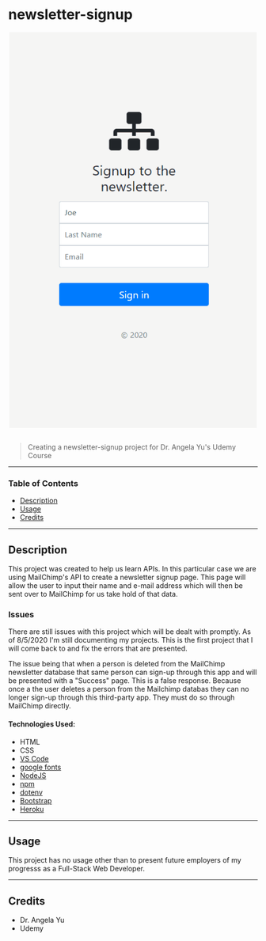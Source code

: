 # newsletter-signup
<img src="images/newsletter-signup.gif" alt="Markdown Preview" style="height: 800px; width:500px; display: block; margin-left: auto; margin-right: auto; margin-bottom: 30px;"/>

> Creating a newsletter-signup project for Dr. Angela Yu's Udemy Course
___

### Table of Contents

- [Description](#description)
- [Usage](#usage)
- [Credits](#credits)

___
## Description

This project was created to help us learn APIs. In this particular case we are using MailChimp's API to create a newsletter signup page. This page will allow the user to input their name and e-mail address which will then be sent over to MailChimp for us take hold of that data.

### Issues

There are still issues with this project which will be dealt with promptly. As of 8/5/2020 I'm still documenting my projects. This is the first project that I will come back to and fix the errors that are presented. 

The issue being that when a person is deleted from the MailChimp newsletter database that same person can sign-up through this app and will be presented with a "Success" page. This is a false response. Because once a the user deletes a person from the Mailchimp databas they can no longer sign-up through this third-party app. They must do so through MailChimp directly. 

#### Technologies Used:
- HTML
- CSS
- <a href="https://code.visualstudio.com">VS Code</a>
- <a href="https://fonts.google.com/">google fonts</a>
- <a href="https://nodejs.org/en/">NodeJS</a>
- <a href="https://www.npmjs.com/">npm</a>
- <a href="https://www.npmjs.com/package/dotenv">dotenv</a>
- <a href="https://getbootstrap.com/">Bootstrap</a>
- <a href="https://dashboard.heroku.com/apps">Heroku</a>

___
## Usage

This project has no usage other than to present future employers of my progresss as a Full-Stack Web Developer.

___
## Credits
- Dr. Angela Yu
- Udemy